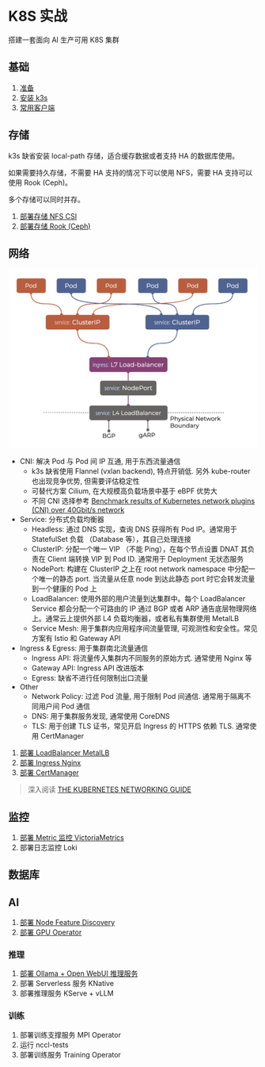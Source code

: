 # K8S 实战

搭建一套面向 AI 生产可用 K8S 集群

## 基础

1. [准备](docs/0-prepare.md)
2. [安装 k3s](docs/1-k3s.md)
3. [常用客户端](docs/2-tools.md)

## 存储

k3s 缺省安装 local-path 存储，适合缓存数据或者支持 HA 的数据库使用。

如果需要持久存储，不需要 HA 支持的情况下可以使用 NFS，需要 HA 支持可以使用 Rook (Ceph)。

多个存储可以同时并存。

1. [部署存储 NFS CSI](nfs-csi/README.md)
2. [部署存储 Rook (Ceph)](rook/README.md)

## 网络

![alt text](images/network.png)

- CNI: 解决 Pod 与 Pod 间 IP 互通, 用于东西流量通信
  - k3s 缺省使用 Flannel (vxlan backend), 特点开销低. 另外 kube-router 也出现竞争优势, 但需要评估稳定性
  - 可替代方案 Cilium, 在大规模高负载场景中基于 eBPF 优势大
  - 不同 CNI 选择参考 [Benchmark results of Kubernetes network plugins (CNI) over 40Gbit/s network](https://itnext.io/benchmark-results-of-kubernetes-network-plugins-cni-over-40gbit-s-network-2024-156f085a5e4e)
- Service: 分布式负载均衡器
  - Headless: 通过 DNS 实现，查询 DNS 获得所有 Pod IP。通常用于 StatefulSet 负载 （Database 等），其自己处理连接
  - ClusterIP: 分配一个唯一 VIP （不能 Ping），在每个节点设置 DNAT 其负责在 Client 端转换 VIP 到 Pod ID. 通常用于 Deployment 无状态服务
  - NodePort: 构建在 ClusterIP 之上在 root network namespace 中分配一个唯一的静态 port. 当流量从任意 node 到达此静态 port 时它会转发流量到一个健康的 Pod 上
  - LoadBalancer: 使用外部的用户流量到达集群中。每个 LoadBalancer Service 都会分配一个可路由的 IP 通过 BGP 或者 ARP 通告底层物理网络上。通常云上提供外部 L4 负载均衡器，或者私有集群使用 MetalLB
  - Service Mesh: 用于集群内应用程序间流量管理, 可观测性和安全性。常见方案有 Istio 和 Gateway API
- Ingress & Egress: 用于集群南北流量通信
  - Ingress API: 将流量传入集群内不同服务的原始方式. 通常使用 Nginx 等
  - Gateway API: Ingress API 改进版本
  - Egress: 缺省不进行任何限制出口流量
- Other
  - Network Policy: 过滤 Pod 流量, 用于限制 Pod 间通信. 通常用于隔离不同用户间 Pod 通信
  - DNS: 用于集群服务发现, 通常使用 CoreDNS
  - TLS: 用于创建 TLS 证书，常见开启 Ingress 的 HTTPS 依赖 TLS. 通常使用 CertManager

1. [部署 LoadBalancer MetalLB](metallb/README.md)
2. [部署 Ingress Nginx](nginx/README.md)
3. [部署 CertManager](cert-manager/README.md)

> 深入阅读 [THE KUBERNETES NETWORKING GUIDE](https://www.tkng.io/)

## 监控

1. [部署 Metric 监控 VictoriaMetrics](vm/README.md)
2. 部署日志监控 Loki

## 数据库

## AI

1. [部署 Node Feature Discovery](nfd/README.md)
2. [部署 GPU Operator](gpu-operator/README.md)

### 推理

1. [部署 Ollama + Open WebUI 推理服务](ollama/README.md)
2. 部署 Serverless 服务 KNative
3. 部署推理服务 KServe + vLLM

### 训练

1. 部署训练支撑服务 MPI Operator
2. 运行 nccl-tests
3. 部署训练服务 Training Operator
